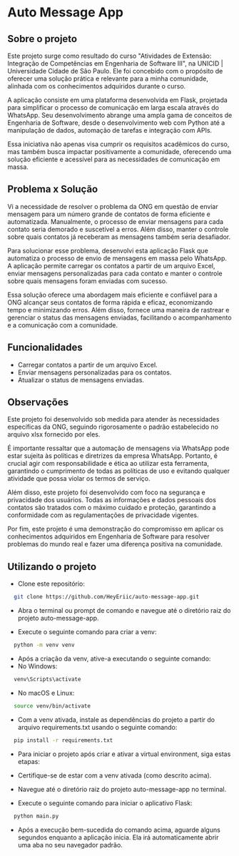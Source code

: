 # Auto Message App

## Sobre o projeto

Este projeto surge como resultado do curso "Atividades de Extensão: Integração de Competências em Engenharia de Software III", na UNICID | Universidade Cidade de São Paulo. Ele foi concebido com o propósito de oferecer uma solução prática e relevante para a minha comunidade, alinhada com os conhecimentos adquiridos durante o curso.

A aplicação consiste em uma plataforma desenvolvida em Flask, projetada para simplificar o processo de comunicação em larga escala através do WhatsApp. Seu desenvolvimento abrange uma ampla gama de conceitos de Engenharia de Software, desde o desenvolvimento web com Python até a manipulação de dados, automação de tarefas e integração com APIs.

Essa iniciativa não apenas visa cumprir os requisitos acadêmicos do curso, mas também busca impactar positivamente a comunidade, oferecendo uma solução eficiente e acessível para as necessidades de comunicação em massa.

## Problema x Solução

Vi a necessidade de resolver o problema da ONG em questão de enviar mensagem para um número grande de contatos de forma eficiente e automatizada. Manualmente, o processo de enviar mensagens para cada contato seria demorado e suscetível a erros. Além disso, manter o controle sobre quais contatos já receberam as mensagens também seria desafiador.

Para solucionar esse problema, desenvolvi esta aplicação Flask que automatiza o processo de envio de mensagens em massa pelo WhatsApp. A aplicação permite carregar os contatos a partir de um arquivo Excel, enviar mensagens personalizadas para cada contato e manter o controle sobre quais mensagens foram enviadas com sucesso.

Essa solução oferece uma abordagem mais eficiente e confiável para a ONG alcançar seus contatos de forma rápida e eficaz, economizando tempo e minimizando erros. Além disso, fornece uma maneira de rastrear e gerenciar o status das mensagens enviadas, facilitando o acompanhamento e a comunicação com a comunidade.

## Funcionalidades

- Carregar contatos a partir de um arquivo Excel.
- Enviar mensagens personalizadas para os contatos.
- Atualizar o status de mensagens enviadas.

## Observações

Este projeto foi desenvolvido sob medida para atender às necessidades específicas da ONG, seguindo rigorosamente o padrão estabelecido no arquivo xlsx fornecido por eles.

É importante ressaltar que a automação de mensagens via WhatsApp pode estar sujeita às políticas e diretrizes da empresa WhatsApp. Portanto, é crucial agir com responsabilidade e ética ao utilizar esta ferramenta, garantindo o cumprimento de todas as políticas de uso e evitando qualquer atividade que possa violar os termos de serviço.

Além disso, este projeto foi desenvolvido com foco na segurança e privacidade dos usuários. Todas as informações e dados pessoais dos contatos são tratados com o máximo cuidado e proteção, garantindo a conformidade com as regulamentações de privacidade vigentes.

Por fim, este projeto é uma demonstração do compromisso em aplicar os conhecimentos adquiridos em Engenharia de Software para resolver problemas do mundo real e fazer uma diferença positiva na comunidade.

## Utilizando o projeto
- Clone este repositório:
```bash
  git clone https://github.com/HeyEriic/auto-message-app.git
```

- Abra o terminal ou prompt de comando e navegue até o diretório raiz do projeto auto-message-app.

- Execute o seguinte comando para criar a venv:
```bash
  python -m venv venv
```

- Após a criação da venv, ative-a executando o seguinte comando:
- No Windows:
```bash
  venv\Scripts\activate
```
- No macOS e Linux:
```bash
  source venv/bin/activate
```
- Com a venv ativada, instale as dependências do projeto a partir do arquivo requirements.txt usando o seguinte comando:
```bash
  pip install -r requirements.txt
```
- Para iniciar o projeto após criar e ativar a virtual environment, siga estas etapas:

- Certifique-se de estar com a venv ativada (como descrito acima).
- Navegue até o diretório raiz do projeto auto-message-app no terminal.
- Execute o seguinte comando para iniciar o aplicativo Flask:
```bash
  python main.py
```

- Após a execução bem-sucedida do comando acima, aguarde alguns segundos enquanto a aplicação inicia. Ela irá automaticamente abrir uma aba no seu navegador padrão.